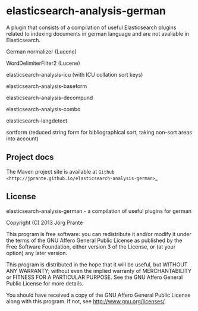 elasticsearch-analysis-german
=============================

A plugin that consists of a compilation of useful Elasticsearch plugins
related to indexing documents in german language and are not avaliable
in Elasticsearch.

German normalizer (Lucene)

WordDelimiterFilter2 (Lucene)

elasticsearch-analysis-icu (with ICU collation sort keys)

elasticsearch-analysis-baseform

elasticsearch-analysis-decompund

elasticsearch-analysis-combo

elasticsearch-langdetect

sortform (reduced string form for bibliographical sort, taking non-sort areas into account)

Project docs
------------

The Maven project site is available at `Github <http://jprante.github.io/elasticsearch-analysis-german>`_

License
-------

elasticsearch-analysis-german - a compilation of useful plugins for german

Copyright (C) 2013 Jörg Prante

This program is free software: you can redistribute it and/or modify
it under the terms of the GNU Affero General Public License as published by
the Free Software Foundation, either version 3 of the License, or
(at your option) any later version.

This program is distributed in the hope that it will be useful,
but WITHOUT ANY WARRANTY; without even the implied warranty of
MERCHANTABILITY or FITNESS FOR A PARTICULAR PURPOSE.  See the
GNU Affero General Public License for more details.

You should have received a copy of the GNU Affero General Public License
along with this program.  If not, see <http://www.gnu.org/licenses/>.